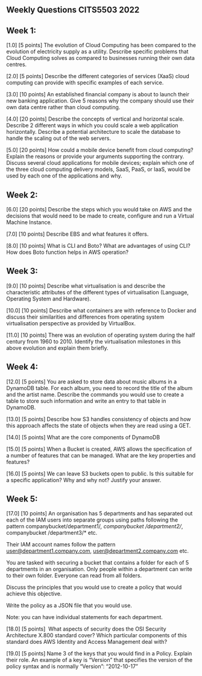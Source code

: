 ## Weekly Questions CITS5503 2022

## Week 1:

[1.0] [5 points] The evolution of Cloud Computing has been compared to the evolution of electricity supply as a utility. Describe specific problems that Cloud Computing solves as compared to businesses running their own data centres.

[2.0] [5 points] Describe the different categories of services (XaaS) cloud computing can provide with specific examples of each service.

[3.0] [10 points] An established financial company is about to launch their new banking application. Give 5 reasons why the company should use their own data centre rather than cloud computing.

[4.0] [20 points] Describe the concepts of vertical and horizontal scale. Describe 2 different ways in which you could scale a web application horizontally. Describe a potential architecture to scale the database to handle the scaling out of the web servers.

[5.0] [20 points] How could a mobile device benefit from cloud computing? Explain the reasons or provide your arguments supporting the contrary. Discuss several cloud applications for mobile devices; explain which one of the three cloud computing delivery models, SaaS, PaaS, or IaaS, would be used by each one of the applications and why.

## Week 2: 

[6.0] [20 points] Describe the steps which you would take on AWS and the decisions that would need to be made to create, configure and run a Virtual Machine Instance.

[7.0] [10 points] Describe EBS and what features it offers. 

[8.0] [10 points] What is CLI and Boto? What are advantages of using CLI? How does Boto function helps in AWS operation? 

## Week 3: 
[9.0] [10 points] Describe what virtualisation is and describe the characteristic attributes of the different types of virtualisation (Language, Operating System and Hardware).

[10.0] [10 points] Describe what containers are with reference to Docker and discuss their similarities and differences from operating system virtualisation perspective as provided by VirtualBox.

[11.0] [10 points] There was an evolution of operating system during the half century from 1960 to 2010. Identify the virtualisation milestones in this above evolution and explain them briefly. 

## Week 4: 
[12.0] [5 points] You are asked to store data about music albums in a DynamoDB table. For each album, you need to record the title of the album and the artist name. Describe the commands you would use to create a table to store such information and write an entry to that table in DynamoDB.

[13.0] [5 points] Describe how S3 handles consistency of objects and how this approach affects the state of objects when they are read using a GET.

[14.0] [5 points] What are the core components of DynamoDB

[15.0] [5 points] When a Bucket is created, AWS allows the specification of a number of features that can be managed. What are the key properties and features?

[16.0] [5 points] We can leave S3 buckets open to public. Is this suitable for a specific application? Why and why not? Justify your answer. 

## Week 5:

[17.0] [10 points] An organisation has 5 departments and has separated out each of the IAM users into separate groups using paths following the pattern companybucket/department1/*, companybucket /department2/*, companybucket /department3/* etc.

Their IAM account names follow the pattern user@department1.company.com, user@department2.company.com etc.

You are tasked with securing a bucket that contains a folder for each of 5 departments in an organisation. Only people within a department can write to their own folder. Everyone can read from all folders.  

Discuss the principles that you would use to create a policy that would achieve this objective.

Write the policy as a JSON file that you would use.

Note: you can have individual statements for each department.

[18.0] [5 points]  What aspects of security does the OSI Security Architecture X.800 standard cover? Which particular components of this standard does AWS Identity and Access Management deal with?

[19.0] [5 points] Name 3 of the keys that you would find in a Policy. Explain their role. An example of a key is “Version” that specifies the version of the policy syntax and is normally “Version”: “2012-10-17”


